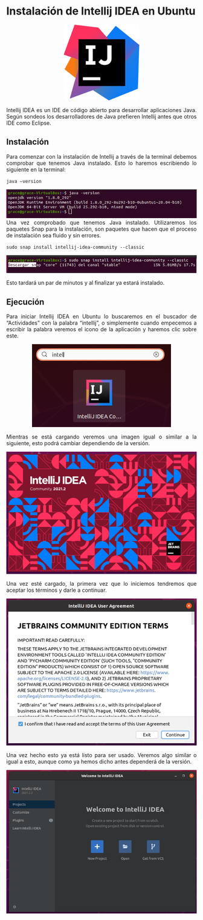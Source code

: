 <div align="justify">

# Instalación de Intellij IDEA en Ubuntu

<div align="center">
  <img src="../images/logos/Intellij-logo.png" width="200px">
 </div>  
 
Intellij IDEA es un IDE de código abierto para desarrollar aplicaciones Java. Según sondeos los desarrolladores de Java prefieren Intellij antes que otros IDE como Eclipse.

## Instalación

Para comenzar con la instalación de Intellij a través de la terminal debemos comprobar que tenemos Java instalado. Esto lo haremos escribiendo lo siguiente en la terminal:
```
java –version
```
<div align="center">
  <img src="../images/screenshots/1.png">
</div>  
Una vez comprobado que tenemos Java instalado. Utilizaremos los paquetes Snap para la instalación, son paquetes que hacen que el proceso de instalación sea fluido y sin errores.  

```
sudo snap install intellij-idea-community --classic
```
<div align="center">
  <img src="../images/screenshots/Intellij2.png">
</div>  

Esto tardará un par de minutos y al finalizar ya estará instalado.

## Ejecución
Para iniciar Intellij IDEA en Ubuntu lo buscaremos en el buscador de “Actividades” con la palabra “intellij”, o simplemente cuando empecemos a escribir la palabra veremos el icono de la aplicación y haremos clic sobre este.

<div align="center">
  <img src="../images/screenshots/Intellij3.png">
</div>  
 
Mientras se está cargando veremos una imagen igual o similar a la siguiente, esto podrá cambiar dependiendo de la versión.

<div align="center">
  <img src="../images/screenshots/Intellij4.png">
</div>  

Una vez esté cargado, la primera vez que lo iniciemos tendremos que aceptar los términos y darle a continuar.

<div align="center">
  <img src="../images/screenshots/Intellij5.png">
</div>  

Una vez hecho esto ya está listo para ser usado. Veremos algo similar o igual a esto, aunque como ya hemos dicho antes dependerá de la versión.

<div align="center">
  <img src="../images/screenshots/Intellij6.png">
</div>  

</div>  